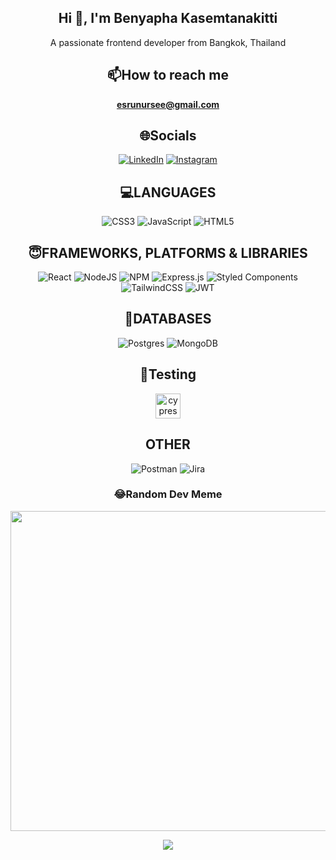 <div align="center">
<h2>Hi 👋, I'm Benyapha Kasemtanakitti</h2>
A passionate frontend developer from Bangkok, Thailand

## 📫How to reach me

**esrunursee@gmail.com**

## 🌐Socials

[![LinkedIn](https://img.shields.io/badge/LinkedIn-%230077B5.svg?logo=linkedin&logoColor=white)](https://linkedin.com/in/benyapha-kas) [![Instagram](https://img.shields.io/badge/Instagram-%23E4405F.svg?logo=Instagram&logoColor=white)](https://instagram.com/catsrevrywhere)

## 💻LANGUAGES

![CSS3](https://img.shields.io/badge/css3-%231572B6.svg?style=flat-square&logo=css3&logoColor=white) ![JavaScript](https://img.shields.io/badge/javascript-%23323330.svg?style=flat-square&logo=javascript&logoColor=%23F7DF1E) ![HTML5](https://img.shields.io/badge/html5-%23E34F26.svg?style=flat-square&logo=html5&logoColor=white)

## 😇FRAMEWORKS, PLATFORMS & LIBRARIES

![React](https://img.shields.io/badge/react-%2320232a.svg?style=flat-square&logo=react&logoColor=%2361DAFB) ![NodeJS](https://img.shields.io/badge/node.js-6DA55F?style=flat-square&logo=node.js&logoColor=white) ![NPM](https://img.shields.io/badge/NPM-%23000000.svg?style=flat-square&logo=npm&logoColor=white) ![Express.js](https://img.shields.io/badge/express.js-%23404d59.svg?style=flat-square&logo=express&logoColor=%2361DAFB) ![Styled Components](https://img.shields.io/badge/styled--components-DB7093?style=flat-square&logo=styled-components&logoColor=white) ![TailwindCSS](https://img.shields.io/badge/tailwindcss-%2338B2AC.svg?style=flat-square&logo=tailwind-css&logoColor=white) ![JWT](https://img.shields.io/badge/JWT-black?style=flat-square&logo=JSON%20web%20tokens)

## 📁DATABASES

![Postgres](https://img.shields.io/badge/postgres-%23316192.svg?style=flat-square&logo=postgresql&logoColor=white) ![MongoDB](https://img.shields.io/badge/MongoDB-%234ea94b.svg?style=flat-square&logo=mongodb&logoColor=white)

## 🔎Testing

<a href="https://www.cypress.io" target="_blank" rel="noreferrer"> <img src="https://raw.githubusercontent.com/simple-icons/simple-icons/6e46ec1fc23b60c8fd0d2f2ff46db82e16dbd75f/icons/cypress.svg" alt="cypress" width="40" height="40"/> </a>

## OTHER

![Postman](https://img.shields.io/badge/Postman-FF6C37?style=flat-square&logo=postman&logoColor=white) ![Jira](https://img.shields.io/badge/jira-%230A0FFF.svg?style=flat-square&logo=jira&logoColor=white)

### 😂Random Dev Meme

<img src="https://random-memer.herokuapp.com/" width="512px"/>
  
  
[![](https://visitcount.itsvg.in/api?id=esrunurse&icon=5&color=5)](https://visitcount.itsvg.in)
  </div>
